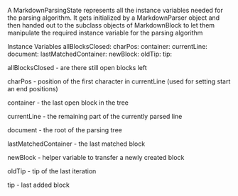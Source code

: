 A MarkdownParsingState represents all the instance variables needed for the parsing algorithm.
It gets initialized by a MarkdownParser object and then handed out to the subclass objects of MarkdownBlock to let them manipulate the required instance variable for the parsing algorithm

Instance Variables
    allBlocksClosed:       			<Boolean>
    charPos:        						<Number>
    container:        					<MarkdownBlock>
    currentLine:        				<String>
    document:       					<MarkdownDocument>
    lastMatchedContainer: 	<MarkdownBlock>
    newBlock:        					<MarkdownBlock>
    oldTip:        							<MarkdownBlock>
    tip:        								<MarkdownBlock>

allBlocksClosed
    - are there still open blocks left

charPos
    - position of the first character in currentLine (used for setting start an end positions)

container
    - the last open block in the tree

currentLine
    - the remaining part of the currently parsed line

document
    - the root of the parsing tree

lastMatchedContainer
    - the last matched block

newBlock
    - helper variable to transfer a newly created block

oldTip
    - tip of the last iteration

tip
    - last added block